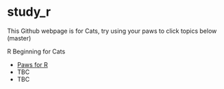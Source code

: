 # study_r

This Github webpage is for Cats, try using your paws to click topics below (master)

<lists>
<summary> R Beginning for Cats </summary>
 <ul><li><a href="https://amaiesc.github.io/study_r/getting_to_know_R.html"> Paws for R </a> 
<li> TBC </li>
<li> TBC </li> </lists>
  
